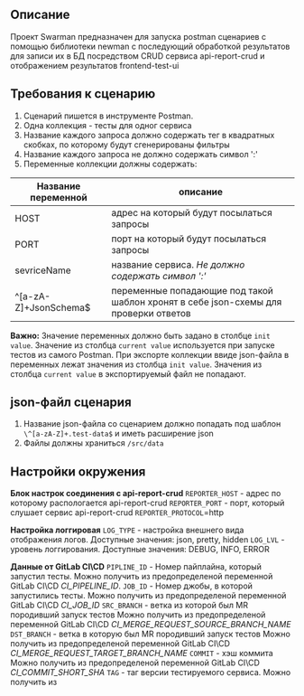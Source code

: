 ## Описание
Проект Swarman предназначен для запуска postman сценариев с помощью библиотеки newman с последующий обработкой результатов для записи их в БД посредством CRUD сервиса api-report-crud и отображением результатов frontend-test-ui

## Требования к сценарию
1. Сценарий пишется в инструменте Postman.
2. Одна коллекция - тесты для одног сервиса
3. Название каждого запроса должно содержать тег в квадратных скобках, по которому будут сгенерированы фильтры
4. Название каждого запроса не должно содержать символ ':'
5. Переменные коллекции должны содержать:

Название переменной | описание
--------------------|---------
HOST | адрес на который будут посылаться запросы
PORT | порт  на который будут посылаться запросы
sevriceName | название сервиса. *Не должно содержать символ ':'*
\^[a-zA-Z]+JsonSchema$ | переменные попадающие под такой шаблон хронят в себе json-схемы для проверки ответов

**Важно:** Значение переменных должно быть задано в столбце `init value`. Значение из столбца `current value` используется при запуске тестов из самого Postman. При экспорте коллекции ввиде json-файла в переменных лежат значения из столбца `init value`. Значения из столбца `current value` в экспортируемый  файл не попадают.

## json-файл сценария
1. Название json-файла со сценарием должно попадать под шаблон `\^[a-zA-Z]+.test-data$` и иметь расширение json
2. Файлы должны храниться `/src/data`

## Настройки окружения

**Блок настрок соединения с api-report-crud**
`REPORTER_HOST` - адрес по которому распологается api-report-crud 
`REPORTER_PORT` - порт, который слушает сервис api-report-crud
`REPORTER_PROTOCOL`=http

**Настройка логгировая**
`LOG_TYPE` - настройка внешнего вида отображения логов. Доступные значения: json, pretty, hidden
`LOG_LVL` - уровень логгирования. Доступные значения:  DEBUG, INFO, ERROR

**Данные от GitLab CI\CD**
`PIPLINE_ID` - Номер пайплайна, который запустил тесты. Можно получить из предопределеной переменной GitLab CI\CD *CI_PIPELINE_ID*.
`JOB_ID` - Номер джобы, в которой запустились тесты. Можно получить из предопределеной переменной GitLab CI\CD *CI_JOB_ID*
`SRC_BRANCH` - ветка из которой был MR породивший запуск тестов Можно получить из предопределеной переменной GitLab CI\CD *CI_MERGE_REQUEST_SOURCE_BRANCH_NAME*
`DST_BRANCH` - ветка в которую был MR породивший запуск тестов Можно получить из предопределеной переменной GitLab CI\CD *CI_MERGE_REQUEST_TARGET_BRANCH_NAME*
`COMMIT` - хэш коммита Можно получить из предопределеной переменной GitLab CI\CD *CI_COMMIT_SHORT_SHA*
`TAG` - таг версии тестируемого сервиса. Можно получить из

